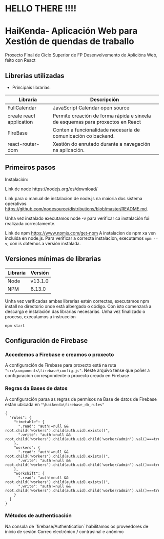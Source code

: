# HELLO THERE !!!!

# HaiKenda- Aplicación Web para Xestión de quendas de traballo

Proxecto Final de Ciclo Superior de FP Desenvolvemento de Aplicións Web, feito con React


## Librerias utilizadas

- Principais librarias:
 
| Libraria | Descripción |
| ------------- | ------------- |
| FullCalendar  | JavaScript Calendar open source |
| create react application| Permite creación de forma rápida e sinxela de esquemas para proxectos en React |
| FireBase| Conten a funcionalidade necesaria de comunicación co backend.
|react-router-dom| Xestión do enrutado durante a navegación na aplicación.

## Primeiros pasos

Instalación:

Link de node  https://nodejs.org/es/download/

Link para o manual de instalacion de node.js na maioria dos sistema operativos
https://github.com/nodesource/distributions/blob/master/README.md.

Unha vez instalado executamos node -v para verificar ca instalación foi realizada correctamente.

Link de npm   https://www.npmjs.com/get-npm
A instalacion de npm xa ven incluida en node.js.
Para verificar a correcta instalacion, executamos `npm --v`, con is obtemos a versión instalada.

## Versiones mínimas de librarias
| Libraria | Versión |
| ------------- | ------------- |
| Node  | v13.1.0 |
| NPM  | 6.13.0 |

Unha vez verificadas ambas librerias estén correctas, executamos npm install no  directorio onde está albergado o código.
Con isto comenzará a descarga e instalación das librarias necesarias. Unha vez finalizado o proceso, executamos a instrucción 

`npm start`

## Configuración de Firebase 

### Accedemos a Firebase e creamos o proxecto
A configuración de Firebase para proxecto está na ruta `"src\components\firebase\config.js"`. Neste arquivo tense que poñer a configuracion correspondente o proxecto creado en Firebase
### Regras da Bases de datos
A configuración paraa as regras de permisos na Base de datos de Firebase están ubicada en `"\haikenda\firebase_db_rules"`
```
{
  "rules": {
    "timetable": {
      ".read": "auth!=null && root.child('workers').child(auth.uid).exists()",
      ".write": "auth!=null && root.child('workers').child(auth.uid).child('worker/admin').val()===true"
    },
    "workers": {
      ".read": "auth!=null && root.child('workers').child(auth.uid).exists()",
      ".write": "auth!=null && root.child('workers').child(auth.uid).child('worker/admin').val()===true"
    },
    "workshift": {
      ".read": "auth!=null && root.child('workers').child(auth.uid).exists()",
      ".write": "auth!=null && root.child('workers').child(auth.uid).child('worker/admin').val()===true"
    }
  }
}
```
### Métodos de authenticación 

Na consola de ´firebase/Authentication´ habilitamos os proveedores de inicio de sesión Correo electrónico / contrasinal e anónimo




